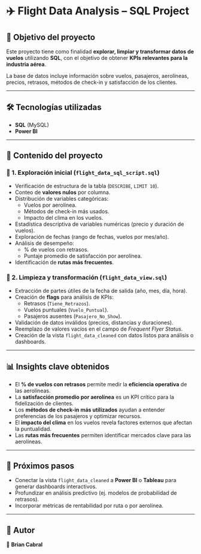 # ✈️ Flight Data Analysis – SQL Project  

## 📌 Objetivo del proyecto  
Este proyecto tiene como finalidad **explorar, limpiar y transformar datos de vuelos** utilizando **SQL**, con el objetivo de obtener **KPIs relevantes para la industria aérea**.  

La base de datos incluye información sobre vuelos, pasajeros, aerolíneas, precios, retrasos, métodos de check-in y satisfacción de los clientes.  

---

## 🛠️ Tecnologías utilizadas  
- **SQL** (MySQL)  
- **Power BI**  

---

## 📂 Contenido del proyecto  

### 🔹 1. Exploración inicial (`flight_data_sql_script.sql`)  
- Verificación de estructura de la tabla (`DESCRIBE`, `LIMIT 10`).  
- Conteo de **valores nulos** por columna.  
- Distribución de variables categóricas:  
  - Vuelos por aerolínea.  
  - Métodos de check-in más usados.  
  - Impacto del clima en los vuelos.  
- Estadística descriptiva de variables numéricas (precio y duración de vuelos).  
- Exploración de fechas (rango de fechas, vuelos por mes/año).  
- Análisis de desempeño:  
  - % de vuelos con retrasos.  
  - Puntaje promedio de satisfacción por aerolínea.  
- Identificación de **rutas más frecuentes**.  

### 🔹 2. Limpieza y transformación (`flight_data_view.sql`)  
- Extracción de partes útiles de la fecha de salida (año, mes, día, hora).  
- Creación de **flags** para análisis de KPIs:  
  - Retrasos (`Tiene_Retrazos`).  
  - Vuelos puntuales (`Vuelo_Puntual`).  
  - Pasajeros ausentes (`Pasajero_No_Show`).  
- Validación de datos inválidos (precios, distancias y duraciones).  
- Reemplazo de valores vacíos en el campo de *Frequent Flyer Status*.  
- Creación de la vista `flight_data_cleaned` con datos listos para análisis o dashboards.  

---

## 📊 Insights clave obtenidos  
- El **% de vuelos con retrasos** permite medir la **eficiencia operativa** de las aerolíneas.  
- La **satisfacción promedio por aerolínea** es un KPI crítico para la fidelización de clientes.  
- Los **métodos de check-in más utilizados** ayudan a entender preferencias de los pasajeros y optimizar recursos.  
- El **impacto del clima** en los vuelos revela factores externos que afectan la puntualidad.  
- Las **rutas más frecuentes** permiten identificar mercados clave para las aerolíneas.  

---

## 🚀 Próximos pasos  
- Conectar la vista `flight_data_cleaned` a **Power BI** o **Tableau** para generar dashboards interactivos.  
- Profundizar en análisis predictivo (ej. modelos de probabilidad de retrasos).  
- Incorporar métricas de rentabilidad por ruta o por aerolínea.  

---

## 📌 Autor  
👤 **Brian Cabral**  
